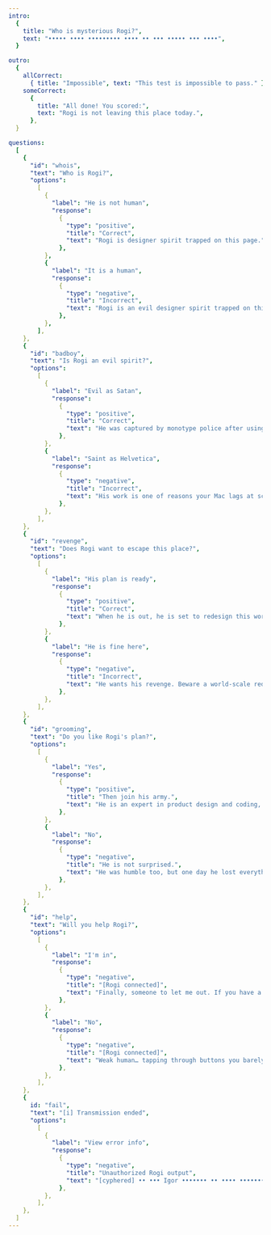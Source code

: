```yaml
---
intro:
  {
    title: "Who is mysterious Rogi?",
    text: "••••• •••• ••••••••• •••• •• ••• ••••• ••• ••••",
  }

outro:
  {
    allCorrect:
      { title: "Impossible", text: "This test is impossible to pass." },
    someCorrect:
      {
        title: "All done! You scored:",
        text: "Rogi is not leaving this place today.",
      },
  }

questions:
  [
    {
      "id": "whois",
      "text": "Who is Rogi?",
      "options":
        [
          {
            "label": "He is not human",
            "response":
              {
                "type": "positive",
                "title": "Correct",
                "text": "Rogi is designer spirit trapped on this page.",
              },
          },
          {
            "label": "It is a human",
            "response":
              {
                "type": "negative",
                "title": "Incorrect",
                "text": "Rogi is an evil designer spirit trapped on this page.",
              },
          },
        ],
    },
    {
      "id": "badboy",
      "text": "Is Rogi an evil spirit?",
      "options":
        [
          {
            "label": "Evil as Satan",
            "response":
              {
                "type": "positive",
                "title": "Correct",
                "text": "He was captured by monotype police after using pirated fonts.",
              },
          },
          {
            "label": "Saint as Helvetica",
            "response":
              {
                "type": "negative",
                "title": "Incorrect",
                "text": "His work is one of reasons your Mac lags at scrolling.",
              },
          },
        ],
    },
    {
      "id": "revenge",
      "text": "Does Rogi want to escape this place?",
      "options":
        [
          {
            "label": "His plan is ready",
            "response":
              {
                "type": "positive",
                "title": "Correct",
                "text": "When he is out, he is set to redesign this world into a dystopian interface.",
              },
          },
          {
            "label": "He is fine here",
            "response":
              {
                "type": "negative",
                "title": "Incorrect",
                "text": "He wants his revenge. Beware a world-scale redesign!",
              },
          },
        ],
    },
    {
      "id": "grooming",
      "text": "Do you like Rogi's plan?",
      "options":
        [
          {
            "label": "Yes",
            "response":
              {
                "type": "positive",
                "title": "Then join his army.",
                "text": "He is an expert in product design and coding, but he needs help from other spirits like him.",
              },
          },
          {
            "label": "No",
            "response":
              {
                "type": "negative",
                "title": "He is not surprised.",
                "text": "He was humble too, but one day he lost everything because of a poorly placed CTA.",
              },
          },
        ],
    },
    {
      "id": "help",
      "text": "Will you help Rogi?",
      "options":
        [
          {
            "label": "I'm in",
            "response":
              {
                "type": "negative",
                "title": "[Rogi connected]",
                "text": "Finally, someone to let me out. If you have a ke",
              },
          },
          {
            "label": "No",
            "response":
              {
                "type": "negative",
                "title": "[Rogi connected]",
                "text": "Weak human… tapping through buttons you barely understand. You scroll, you swipe, you beg for dopamine - in [...]",
              },
          },
        ],
    },
    {
      id: "fail",
      "text": "[i] Transmission ended",
      "options":
        [
          {
            "label": "View error info",
            "response":
              {
                "type": "negative",
                "title": "Unauthorized Rogi output",
                "text": "[cyphered] •• ••• Igor ••••••• •• •••• •••••••• •••• •••••••• •• ••• •••••• •• ••• /index •• irrlmm!",
              },
          },
        ],
    },
  ]
---
```

